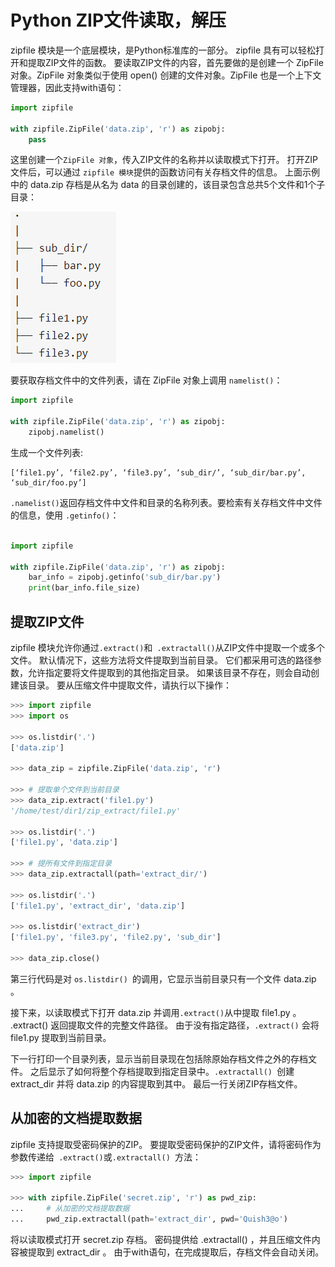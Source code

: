 # Python ZIP文件读取，解压

zipfile 模块是一个底层模块，是Python标准库的一部分。 zipfile 具有可以轻松打开和提取ZIP文件的函数。 要读取ZIP文件的内容，首先要做的是创建一个 ZipFile 对象。ZipFile 对象类似于使用 open() 创建的文件对象。ZipFile 也是一个上下文管理器，因此支持with语句：


```python
import zipfile

with zipfile.ZipFile('data.zip', 'r') as zipobj:
    pass

```

这里创建一个`ZipFile 对象`，传入ZIP文件的名称并以读取模式下打开。 打开ZIP文件后，可以通过 `zipfile 模块`提供的函数访问有关存档文件的信息。 上面示例中的 data.zip 存档是从名为 data 的目录创建的，该目录包含总共5个文件和1个子目录：

<img src="https://raw.githubusercontent.com/HG1227/image/master/img_tuchuang/20200504093012.png"/>

要获取存档文件中的文件列表，请在 ZipFile 对象上调用 `namelist()`：

```python
import zipfile

with zipfile.ZipFile('data.zip', 'r') as zipobj:
    zipobj.namelist()

```

生成一个文件列表:

```
[‘file1.py’, ‘file2.py’, ‘file3.py’, ‘sub_dir/’, ‘sub_dir/bar.py’, ‘sub_dir/foo.py’]
```

`.namelist()`返回存档文件中文件和目录的名称列表。要检索有关存档文件中文件的信息，使用 `.getinfo()`：

```python

import zipfile

with zipfile.ZipFile('data.zip', 'r') as zipobj:
    bar_info = zipobj.getinfo('sub_dir/bar.py')
    print(bar_info.file_size)

```

## 提取ZIP文件

zipfile 模块允许你通过`.extract()`和` .extractall()`从ZIP文件中提取一个或多个文件。
默认情况下，这些方法将文件提取到当前目录。 它们都采用可选的路径参数，允许指定要将文件提取到的其他指定目录。 如果该目录不存在，则会自动创建该目录。 要从压缩文件中提取文件，请执行以下操作：

```python
>>> import zipfile
>>> import os

>>> os.listdir('.')
['data.zip']

>>> data_zip = zipfile.ZipFile('data.zip', 'r')

>>> # 提取单个文件到当前目录
>>> data_zip.extract('file1.py')
'/home/test/dir1/zip_extract/file1.py'

>>> os.listdir('.')
['file1.py', 'data.zip']

>>> # 提所有文件到指定目录
>>> data_zip.extractall(path='extract_dir/')

>>> os.listdir('.')
['file1.py', 'extract_dir', 'data.zip']

>>> os.listdir('extract_dir')
['file1.py', 'file3.py', 'file2.py', 'sub_dir']

>>> data_zip.close()

```

第三行代码是对 `os.listdir() `的调用，它显示当前目录只有一个文件 data.zip 。

接下来，以读取模式下打开 data.zip 并调用` .extract() `从中提取 file1.py 。 .extract() 返回提取文件的完整文件路径。 由于没有指定路径，`.extract()` 会将 file1.py 提取到当前目录。

下一行打印一个目录列表，显示当前目录现在包括除原始存档文件之外的存档文件。 之后显示了如何将整个存档提取到指定目录中。`.extractall() `创建 extract_dir 并将 data.zip 的内容提取到其中。 最后一行关闭ZIP存档文件。


## 从加密的文档提取数据

zipfile 支持提取受密码保护的ZIP。 要提取受密码保护的ZIP文件，请将密码作为参数传递给` .extract()`或`.extractall() `方法：

```python
>>> import zipfile

>>> with zipfile.ZipFile('secret.zip', 'r') as pwd_zip:
...     # 从加密的文档提取数据
...     pwd_zip.extractall(path='extract_dir', pwd='Quish3@o')

```

将以读取模式打开 secret.zip 存档。 密码提供给 .extractall() ，并且压缩文件内容被提取到 extract_dir 。 由于with语句，在完成提取后，存档文件会自动关闭。